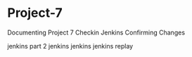 # Project-7
Documenting Project 7
Checkin Jenkins
Confirming Changes

jenkins part 2
jenkins jenkins
jenkins replay
